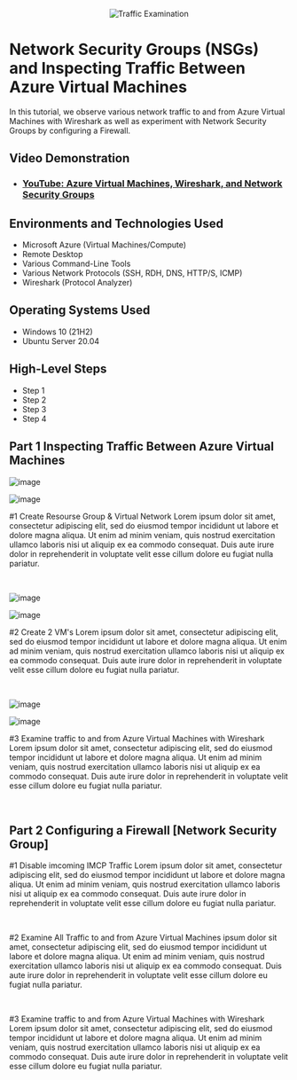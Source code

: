 <p align="center">
<img src="https://i.imgur.com/Ua7udoS.png" alt="Traffic Examination"/>
</p>

<h1>Network Security Groups (NSGs) and Inspecting Traffic Between Azure Virtual Machines</h1>
In this tutorial, we observe various network traffic to and from Azure Virtual Machines with Wireshark as well as experiment with Network Security Groups by configuring a Firewall. <br />


<h2>Video Demonstration</h2>

- ### [YouTube: Azure Virtual Machines, Wireshark, and Network Security Groups](https://www.youtube.com)

<h2>Environments and Technologies Used</h2>

- Microsoft Azure (Virtual Machines/Compute)
- Remote Desktop
- Various Command-Line Tools
- Various Network Protocols (SSH, RDH, DNS, HTTP/S, ICMP)
- Wireshark (Protocol Analyzer)

<h2>Operating Systems Used </h2>

- Windows 10 (21H2)
- Ubuntu Server 20.04

<h2>High-Level Steps</h2>

- Step 1
- Step 2
- Step 3
- Step 4

<h2> Part 1 Inspecting Traffic Between Azure Virtual Machines</h2>

<p>
  
![image](https://github.com/user-attachments/assets/e3ae8b61-29a9-4ef7-9df3-f26acf4661cf)

![image](https://github.com/user-attachments/assets/8363fe5d-c006-4d78-8543-3718094d6d5c)


</p>
<p>
#1 Create Resourse Group & Virtual Network Lorem ipsum dolor sit amet, consectetur adipiscing elit, sed do eiusmod tempor incididunt ut labore et dolore magna aliqua. Ut enim ad minim veniam, quis nostrud exercitation ullamco laboris nisi ut aliquip ex ea commodo consequat. Duis aute irure dolor in reprehenderit in voluptate velit esse cillum dolore eu fugiat nulla pariatur.
</p>
<br />

<p>
  
![image](https://github.com/user-attachments/assets/d3260ebb-ac08-470f-b390-3cdb34334da3)

![image](https://github.com/user-attachments/assets/33a93015-29ad-4c5d-8dbe-127a5b1029b9)


</p>
<p>
#2 Create 2 VM's Lorem ipsum dolor sit amet, consectetur adipiscing elit, sed do eiusmod tempor incididunt ut labore et dolore magna aliqua. Ut enim ad minim veniam, quis nostrud exercitation ullamco laboris nisi ut aliquip ex ea commodo consequat. Duis aute irure dolor in reprehenderit in voluptate velit esse cillum dolore eu fugiat nulla pariatur.
</p>
<br />

<p>
  
![image](https://github.com/user-attachments/assets/4c816892-1ade-43e5-ad18-d935d9df5369)

![image](https://github.com/user-attachments/assets/37d8aa9a-ff16-4123-a524-0b4b64048bb6)

</p>
<p>
#3 Examine traffic to and from Azure Virtual Machines with Wireshark Lorem ipsum dolor sit amet, consectetur adipiscing elit, sed do eiusmod tempor incididunt ut labore et dolore magna aliqua. Ut enim ad minim veniam, quis nostrud exercitation ullamco laboris nisi ut aliquip ex ea commodo consequat. Duis aute irure dolor in reprehenderit in voluptate velit esse cillum dolore eu fugiat nulla pariatur.
</p>
<br />

<h2> Part 2 Configuring a Firewall [Network Security Group]</h2>

<p>
  



</p>
<p>
#1 Disable imcoming IMCP Traffic Lorem ipsum dolor sit amet, consectetur adipiscing elit, sed do eiusmod tempor incididunt ut labore et dolore magna aliqua. Ut enim ad minim veniam, quis nostrud exercitation ullamco laboris nisi ut aliquip ex ea commodo consequat. Duis aute irure dolor in reprehenderit in voluptate velit esse cillum dolore eu fugiat nulla pariatur.
</p>
<br />

<p>
  


</p>
<p>
#2 Examine All Traffic to and from Azure Virtual Machines ipsum dolor sit amet, consectetur adipiscing elit, sed do eiusmod tempor incididunt ut labore et dolore magna aliqua. Ut enim ad minim veniam, quis nostrud exercitation ullamco laboris nisi ut aliquip ex ea commodo consequat. Duis aute irure dolor in reprehenderit in voluptate velit esse cillum dolore eu fugiat nulla pariatur.
</p>
<br />

<p>
  

  
</p>
<p>
#3 Examine traffic to and from Azure Virtual Machines with Wireshark Lorem ipsum dolor sit amet, consectetur adipiscing elit, sed do eiusmod tempor incididunt ut labore et dolore magna aliqua. Ut enim ad minim veniam, quis nostrud exercitation ullamco laboris nisi ut aliquip ex ea commodo consequat. Duis aute irure dolor in reprehenderit in voluptate velit esse cillum dolore eu fugiat nulla pariatur.
</p>
<br />

